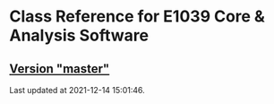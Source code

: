 # Class Reference for E1039 Core & Analysis Software
## [Version "master"](master/)
Last updated at 2021-12-14 15:01:46.
